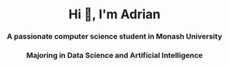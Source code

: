 <h1 align="center">Hi 👋, I'm Adrian</h1>
<h3 align="center">A passionate computer science student in Monash University</h3>
<h3 align="center">Majoring in Data Science and Artificial Intelligence</h3>

